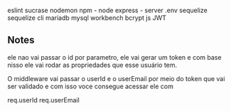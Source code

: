 eslint
sucrase
nodemon
npm - node
express - server
.env
sequelize
sequelize cli
mariadb
mysql workbench
bcrypt js
JWT

## Notes

ele nao vai passar o id por parametro, ele vai gerar um token e com base nisso ele vai rodar as propriedades que esse usuário tem.

O middleware vai passar o userId e o userEmail por meio do token que vai ser validado e com isso voce consegue acessar ele com

req.userId
req.userEmail
